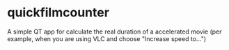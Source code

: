 # quickfilmcounter
A simple QT app for calculate the real duration of a accelerated movie (per example, when you are using VLC and choose "Increase speed to...")
